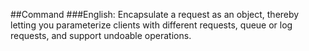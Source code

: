 ##Command
###English:
Encapsulate a request as an object, thereby letting you parameterize clients with different requests, queue or log requests, and support undoable operations.